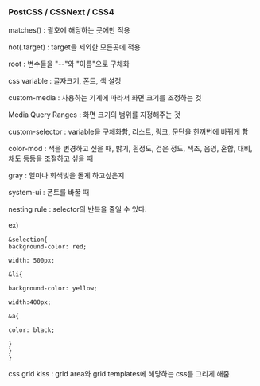 ### PostCSS / CSSNext / CSS4

matches() : 괄호에 해당하는 곳에만 적용 

not(.target) : target을 제외한 모든곳에 적용

root : 변수들을 "--"와 "이름"으로 구체화

css variable : 글자크기, 폰트, 색 설정

custom-media : 사용하는 기계에 따라서 화면 크기를 조정하는 것

Media Query Ranges : 화면 크기의 범위를 지정해주는 것

custom-selector : variable을 구체화함, 리스트, 링크, 문단을 한꺼번에 바뀌게 함

color-mod : 색을 변경하고 싶을 때, 밝기, 흰정도, 검은 정도, 색조, 음영, 혼합, 대비, 채도 등등을 조절하고 싶을 때

gray : 얼마나 회색빛을 돌게 하고싶은지

system-ui : 폰트를 바꿀 때

nesting rule : selector의 반복을 줄일 수 있다.

ex)

```&selection{
&selection{
background-color: red;

width: 500px;

&li{

background-color: yellow;

width:400px;

&a{

color: black;

}
}
}
```

css grid kiss : grid area와 grid templates에 해당하는 css를 그리게 해줌